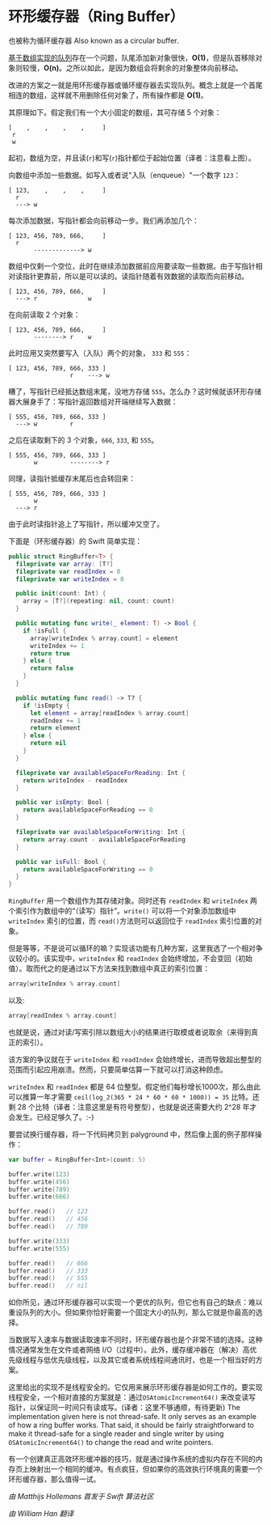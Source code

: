 # 环形缓存器（Ring Buffer）

也被称为循环缓存器
Also known as a circular buffer.

[基于数组实现的队列](../Queue/)存在一个问题，队尾添加新对象很快，**O(1)**，但是队首移除对象则较慢，**O(n)**。之所以如此，是因为数组会将剩余的对象整体向前移动。

改进的方案之一就是用环形缓存器或循环缓存器去实现队列。概念上就是一个首尾相连的数组，这样就不用删除任何对象了，所有操作都是 **O(1)**。

其原理如下。假定我们有一个大小固定的数组，其可存储 5 个对象：

 	[    ,    ,    ,    ,     ]
	 r
	 w

起初，数组为空，并且读(`r`)和写(`r`)指针都位于起始位置（译者：注意看上图）。

向数组中添加一些数据。如写入或者说"入队（enqueue）"一个数字 `123`：

	[ 123,    ,    ,    ,     ]
	  r
	  ---> w

每次添加数据，写指针都会向前移动一步。我们再添加几个：

	[ 123, 456, 789, 666,     ]
	  r    
	       -------------> w

数组中仅剩一个空位，此时在继续添加数据前应用要读取一些数据。由于写指针相对读指针更靠前，所以是可以读的。读指针随着有效数据的读取而向前移动。

	[ 123, 456, 789, 666,     ]
	  ---> r              w

在向前读取 2 个对象：

	[ 123, 456, 789, 666,     ]
	       --------> r    w

此时应用又突然要写入（入队）两个的对象， `333` 和 `555`：

	[ 123, 456, 789, 666, 333 ]
	                 r    ---> w

糟了，写指针已经抵达数组末尾，没地方存储 `555`。怎么办？这时候就该环形存储器大展身手了：写指针返回数组对开端继续写入数据：

	[ 555, 456, 789, 666, 333 ]
	  ---> w         r        

之后在读取剩下的 3 个对象，`666`, `333`, 和 `555`。

	[ 555, 456, 789, 666, 333 ]
	       w         --------> r        

同理，读指针抵缓存末尾后也会转回来：

	[ 555, 456, 789, 666, 333 ]
	       w            
	  ---> r

由于此时读指针追上了写指针，所以缓冲又空了。

下面是（环形缓存器）的 Swift 简单实现：

```swift
public struct RingBuffer<T> {
  fileprivate var array: [T?]
  fileprivate var readIndex = 0
  fileprivate var writeIndex = 0

  public init(count: Int) {
    array = [T?](repeating: nil, count: count)
  }

  public mutating func write(_ element: T) -> Bool {
    if !isFull {
      array[writeIndex % array.count] = element
      writeIndex += 1
      return true
    } else {
      return false
    }
  }

  public mutating func read() -> T? {
    if !isEmpty {
      let element = array[readIndex % array.count]
      readIndex += 1
      return element
    } else {
      return nil
    }
  }

  fileprivate var availableSpaceForReading: Int {
    return writeIndex - readIndex
  }

  public var isEmpty: Bool {
    return availableSpaceForReading == 0
  }

  fileprivate var availableSpaceForWriting: Int {
    return array.count - availableSpaceForReading
  }

  public var isFull: Bool {
    return availableSpaceForWriting == 0
  }
}
```

 `RingBuffer` 用一个数组作为其存储对象。同时还有 `readIndex` 和 `writeIndex` 两个索引作为数组中的“（读写）指针”。`write()` 可以将一个对象添加数组中 `writeIndex` 索引的位置，而 `read()`方法则可以返回位于 `readIndex` 索引位置的对象。

但是等等，不是说可以循环的嘛？实现该功能有几种方案，这里我选了一个相对争议较小的。该实现中，`writeIndex` 和 `readIndex` 会始终增加，不会变回（初始值）。取而代之的是通过以下方法来找到数组中真正的索引位置：

```swift
array[writeIndex % array.count]
```

以及:

```swift
array[readIndex % array.count]
```

也就是说，通过对读/写索引除以数组大小的结果进行取模或者说取余（来得到真正的索引）。

该方案的争议就在于 `writeIndex` 和 `readIndex` 会始终增长，进而导致超出整型的范围而引起应用崩溃。然而，只要简单估算一下就可以打消这种顾虑。

`writeIndex` 和 `readIndex` 都是 64 位整型。假定他们每秒增长1000次，那么由此可以推算一年才需要 `ceil(log_2(365 * 24 * 60 * 60 * 1000)) = 35` 比特。还剩 28 个比特（译者：注意这里是有符号整型），也就是说还需要大约 2^28 年才会发生。已经足够久了。:-)

要尝试换行缓存器，将一下代码拷贝到 palyground 中，然后像上面的例子那样操作：

```swift
var buffer = RingBuffer<Int>(count: 5)

buffer.write(123)
buffer.write(456)
buffer.write(789)
buffer.write(666)

buffer.read()   // 123
buffer.read()   // 456
buffer.read()   // 789

buffer.write(333)
buffer.write(555)

buffer.read()   // 666
buffer.read()   // 333
buffer.read()   // 555
buffer.read()   // nil
```

如你所见，通过环形缓存器可以实现一个更优的队列，但它也有自己的缺点：难以重设队列的大小。但如果你恰好需要一个固定大小的队列，那么它就是你最高的选择。

当数据写入速率与数据读取速率不同时，环形缓存器也是个非常不错的选择。这种情况通常发生在文件或者网络 I/O（过程中）。此外，缓存缓冲器在（解决）高优先级线程与低优先级线程，以及其它或者系统线程间通讯时，也是一个相当好的方案。

这里给出的实现不是线程安全的。它仅用来展示环形缓存器是如何工作的。要实现线程安全，一个相对直接的方案就是：通过`OSAtomicIncrement64()` 来改变读写指针，以保证同一时间只有读或写。(译者：这里不够通顺，有待更新)
The implementation given here is not thread-safe. It only serves as an example of how a ring buffer works. That said, it should be fairly straightforward to make it thread-safe for a single reader and single writer by using `OSAtomicIncrement64()` to change the read and write pointers.

有一个创建真正高效环形缓冲器的技巧，就是通过操作系统的虚拟内存在不同的内存页上映射出一个相同的缓冲。有点疯狂，但如果你的高效执行环境真的需要一个环形缓存器，那么值得一试。

*由 Matthijs Hollemans 首发于 Swift 算法社区*

*由 William Han 翻译*